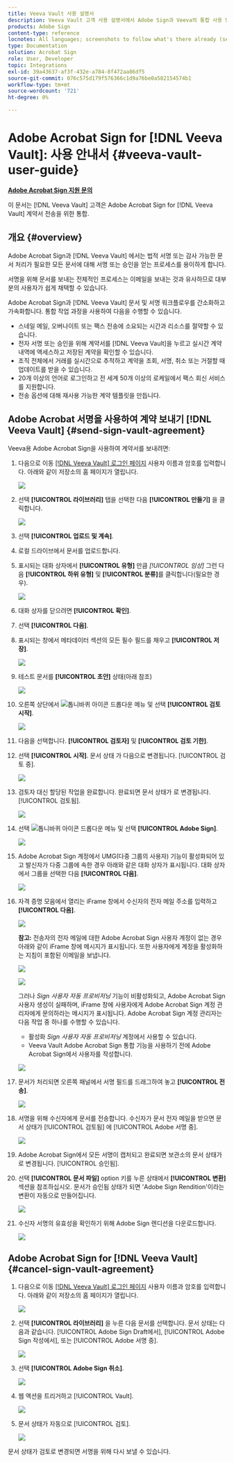 ```yaml
---
title: Veeva Vault 사용 설명서
description: Veeva Vault 고객 사용 설명서에서 Adobe Sign과 Veeva의 통합 사용 방법
products: Adobe Sign
content-type: reference
locnotes: All languages; screenshots to follow what's there already (seems there is a mix within a given language version of the article)
type: Documentation
solution: Acrobat Sign
role: User, Developer
topic: Integrations
exl-id: 39a43637-af3f-432e-a784-8f472aa86df5
source-git-commit: 076c575d179f576366c1d9a76be0a582154574b1
workflow-type: tm+mt
source-wordcount: '721'
ht-degree: 0%

---
```


# Adobe Acrobat Sign for [!DNL Veeva Vault]: 사용 안내서 {#veeva-vault-user-guide}

[**Adobe Acrobat Sign 지원 문의**](https://adobe.com/go/adobesign-support-center_kr)

이 문서는 [!DNL Veeva Vault] 고객은 Adobe Acrobat Sign for [!DNL Veeva Vault] 계약서 전송을 위한 통합.

## 개요 {#overview}

Adobe Acrobat Sign과 [!DNL Veeva Vault] 에서는 법적 서명 또는 감사 가능한 문서 처리가 필요한 모든 문서에 대해 서명 또는 승인을 얻는 프로세스를 용이하게 합니다.

서명을 위해 문서를 보내는 전체적인 프로세스는 이메일을 보내는 것과 유사하므로 대부분의 사용자가 쉽게 채택할 수 있습니다.

Adobe Acrobat Sign과 [!DNL Veeva Vault] 문서 및 서명 워크플로우를 간소화하고 가속화합니다. 통합 작업 과정을 사용하여 다음을 수행할 수 있습니다.

* 스네일 메일, 오버나이트 또는 팩스 전송에 소요되는 시간과 리소스를 절약할 수 있습니다.
* 전자 서명 또는 승인을 위해 계약서를 [!DNL Veeva Vault]을 누르고 실시간 계약 내역에 액세스하고 저장된 계약을 확인할 수 있습니다.
* 조직 전체에서 거래를 실시간으로 추적하고 계약을 조회, 서명, 취소 또는 거절할 때 업데이트를 받을 수 있습니다.
* 20개 이상의 언어로 로그인하고 전 세계 50개 이상의 로케일에서 팩스 회신 서비스를 지원합니다.
* 전송 옵션에 대해 재사용 가능한 계약 템플릿을 만듭니다.

## Adobe Acrobat 서명을 사용하여 계약 보내기 [!DNL Veeva Vault] {#send-sign-vault-agreement}

Veeva용 Adobe Acrobat Sign을 사용하여 계약서를 보내려면:

1. 다음으로 이동 [[!DNL Veeva Vault] 로그인 페이지](https://login.veevavault.com/) 사용자 이름과 암호를 입력합니다. 아래와 같이 저장소의 홈 페이지가 열립니다.

   ![](images/vault-home.png)

1. 선택 **[!UICONTROL 라이브러리]** 탭을 선택한 다음 **[!UICONTROL 만들기]** 을 클릭합니다.

   ![](images/create-library.png)

1. 선택 **[!UICONTROL 업로드 및 계속]**.

1. 로컬 드라이브에서 문서를 업로드합니다.

1. 표시되는 대화 상자에서 **[!UICONTROL 유형]** 만큼 *[!UICONTROL 임상]* 그런 다음 **[!UICONTROL 하위 유형]** 및 **[!UICONTROL 분류]**&#x200B;를 클릭합니다(필요한 경우).

   ![](images/choose-document-type.png)

1. 대화 상자를 닫으려면 **[!UICONTROL 확인]**.

1. 선택 **[!UICONTROL 다음]**.

1. 표시되는 창에서 메타데이터 섹션의 모든 필수 필드를 채우고 **[!UICONTROL 저장]**.

   ![](images/metadata-details.png)

1. 테스트 문서를 **[!UICONTROL 초안]** 상태(아래 참조)

   ![](images/document-draft.png)

1. 오른쪽 상단에서 ![톱니바퀴 아이콘](images/icon-gear.png) 드롭다운 메뉴 및 선택 **[!UICONTROL 검토 시작]**.

   ![](images/start-review.png)

1. 다음을 선택합니다. **[!UICONTROL 검토자]** 및 **[!UICONTROL 검토 기한]**.

1. 선택 **[!UICONTROL 시작]**. 문서 상태 가 다음으로 변경됩니다. [!UICONTROL 검토 중].

   ![](images/in-review.png)

1. 검토자 대신 할당된 작업을 완료합니다. 완료되면 문서 상태가 로 변경됩니다. [!UICONTROL 검토됨].

   ![](images/reviewed-status.png)

1. 선택 ![톱니바퀴 아이콘](images/icon-gear.png) 드롭다운 메뉴 및 선택 **[!UICONTROL Adobe Sign]**.

   ![](images/select-adobe-sign.png)

1. Adobe Acrobat Sign 계정에서 UMG(다중 그룹의 사용자) 기능이 활성화되어 있고 발신자가 다중 그룹에 속한 경우 아래와 같은 대화 상자가 표시됩니다. 대화 상자에서 그룹을 선택한 다음 **[!UICONTROL 다음]**.

   ![](images/umg-dialog.png)

1. 자격 증명 모음에서 열리는 iFrame 창에서 수신자의 전자 메일 주소를 입력하고 **[!UICONTROL 다음]**.

   ![](images/iframe.png)

   **참고:** 전송자의 전자 메일에 대한 Adobe Acrobat Sign 사용자 계정이 없는 경우 아래와 같이 iFrame 창에 메시지가 표시됩니다. 또한 사용자에게 계정을 활성화하는 지침이 포함된 이메일을 보냅니다.

   ![](images/iFrame-registration-message.png)

   ![](images/iFrame-confirm-email.png)

   그러나 *Sign 사용자 자동 프로비저닝* 기능이 비활성화되고, Adobe Acrobat Sign 사용자 생성이 실패하며, iFrame 창에 사용자에게 Adobe Acrobat Sign 계정 관리자에게 문의하라는 메시지가 표시됩니다. Adobe Acrobat Sign 계정 관리자는 다음 작업 중 하나를 수행할 수 있습니다.

   * 활성화 *Sign 사용자 자동 프로비저닝* 계정에서 사용할 수 있습니다.
   * Veeva Vault Adobe Acrobat Sign 통합 기능을 사용하기 전에 Adobe Acrobat Sign에서 사용자를 작성합니다.

   ![](images/iFrame-contact-administrator.png)

1. 문서가 처리되면 오른쪽 패널에서 서명 필드를 드래그하여 놓고 **[!UICONTROL 전송]**.

   ![](images/add-signature-fields.png)

1. 서명을 위해 수신자에게 문서를 전송합니다. 수신자가 문서 전자 메일을 받으면 문서 상태가 [!UICONTROL 검토됨] 에 [!UICONTROL Adobe 서명 중].

   ![](images/in-adobe-signing.png)

1. Adobe Acrobat Sign에서 모든 서명이 캡처되고 완료되면 보관소의 문서 상태가 로 변경됩니다. [!UICONTROL 승인됨].

1. 선택 **[!UICONTROL 문서 파일]** option 키를 누른 상태에서 **[!UICONTROL 변환]** 섹션을 참조하십시오. 문서가 승인됨 상태가 되면 &#39;Adobe Sign Rendition&#39;이라는 변환이 자동으로 만들어집니다.

   ![](images/document-files.png)

1. 수신자 서명의 유효성을 확인하기 위해 Adobe Sign 렌디션을 다운로드합니다.

   ![](images/verify-signature.png)

## Adobe Acrobat Sign for [!DNL Veeva Vault] {#cancel-sign-vault-agreement}

1. 다음으로 이동 [[!DNL Veeva Vault] 로그인 페이지](https://login.veevavault.com/) 사용자 이름과 암호를 입력합니다. 아래와 같이 저장소의 홈 페이지가 열립니다.

   ![](images/vault-home.png)

1. 선택 **[!UICONTROL 라이브러리]** 을 누른 다음 문서를 선택합니다. 문서 상태는 다음과 같습니다. [!UICONTROL Adobe Sign Draft에서], [!UICONTROL Adobe Sign 작성에서], 또는 [!UICONTROL Adobe 서명 중].

   ![](images/document-adobe-sign-authoring.png)

1. 선택 **[!UICONTROL Adobe Sign 취소]**.

   ![](images/cancel-document.png)

1. 웹 액션을 트리거하고 [!UICONTROL Vault].

   ![](images/cancelled-document.png)

1. 문서 상태가 자동으로 [!UICONTROL 검토].

   ![](images/cancel-reviewed.png)

문서 상태가 검토로 변경되면 서명을 위해 다시 보낼 수 있습니다.
